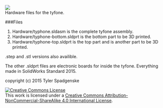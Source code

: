 <img src="https://github.com/spadgenske/tyfone/blob/master/graphics/blacklogo.png">
<br/>
Hardware files for the tyfone. 

###Files
1. Hardware/typhone.sldasm is the complete tyfone assembly.
2. Hardware/typhone-bottom.sldprt is the bottom part to be 3D printed.
3. Hardware/typhone-top.sldprt is the top part and is another part to be 3D printed.

.step and .stl versions also availible.

The other .sldprt files are electronic boards for inside the tyfone. Everything made in SolidWorks 
Standard 2015. 

copyright (c) 2015 Tyler Spadgenske

<a rel="license" href="http://creativecommons.org/licenses/by-nc-sa/4.0/"><img alt="Creative Commons License" style="border-width:0" src="https://i.creativecommons.org/l/by-nc-sa/4.0/88x31.png" /></a><br />This work is licensed under a <a rel="license" href="http://creativecommons.org/licenses/by-nc-sa/4.0/">Creative Commons Attribution-NonCommercial-ShareAlike 4.0 International License</a>.
